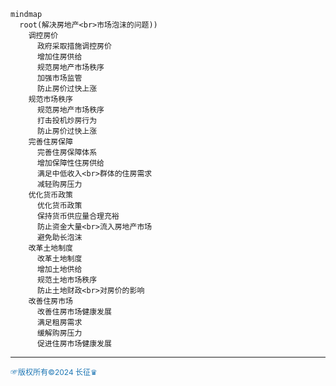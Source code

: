 
```mermaid
mindmap
  root(解决房地产<br>市场泡沫的问题))
    调控房价
      政府采取措施调控房价
      增加住房供给
      规范房地产市场秩序
      加强市场监管
      防止房价过快上涨
    规范市场秩序
      规范房地产市场秩序
      打击投机炒房行为
      防止房价过快上涨
    完善住房保障
      完善住房保障体系
      增加保障性住房供给
      满足中低收入<br>群体的住房需求
      减轻购房压力
    优化货币政策
      优化货币政策
      保持货币供应量合理充裕
      防止资金大量<br>流入房地产市场
      避免助长泡沫
    改革土地制度
      改革土地制度
      增加土地供给
      规范土地市场秩序
      防止土地财政<br>对房价的影响
    改善住房市场
      改善住房市场健康发展
      满足租房需求
      缓解购房压力
      促进住房市场健康发展
```
---
<span style="color:#1f77b4; font-weight:; font-size:12px;">☞版权所有©2024 长征♛</span>
